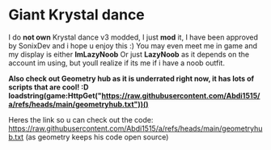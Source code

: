 # Giant Krystal dance

I do **not own** Krystal dance v3 modded, I just **mod** it, I have been approved by SonixDev and i hope u enjoy this :)
You may even meet me in game and my display is either **ImLazyNoob** Or just **LazyNoob** as it depends on the account im using, but youll realize if its me if i have a noob outfit.

**Also check out Geometry hub as it is underrated right now, it has lots of scripts that are cool! :D
loadstring(game:HttpGet("https://raw.githubusercontent.com/Abdi1515/a/refs/heads/main/geometryhub.txt"))()**
 
Heres the link so u can check out the code:
 https://raw.githubusercontent.com/Abdi1515/a/refs/heads/main/geometryhub.txt
(as geometry keeps his code open source)
